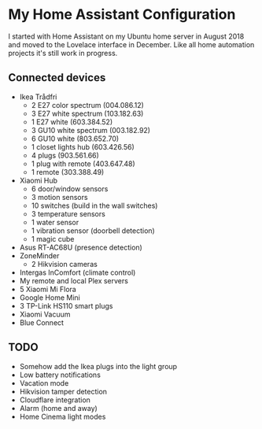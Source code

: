 # My Home Assistant Configuration

I started with Home Assistant on my Ubuntu home server in August 2018 and moved to the Lovelace interface in December. Like all home automation projects it's still work in progress.

## Connected devices

- Ikea Trådfri
  - 2 E27 color spectrum (004.086.12)
  - 3 E27 white spectrum (103.182.63)
  - 1 E27 white (603.384.52)
  - 3 GU10 white spectrum (003.182.92)
  - 6 GU10 white (803.652.70)
  - 1 closet lights hub (603.426.56)
  - 4 plugs (903.561.66)
  - 1 plug with remote (403.647.48)
  - 1 remote (303.388.49)
- Xiaomi Hub
  - 6 door/window sensors
  - 3 motion sensors
  - 10 switches (build in the wall switches)
  - 3 temperature sensors
  - 1 water sensor
  - 1 vibration sensor (doorbell detection)
  - 1 magic cube
- Asus RT-AC68U (presence detection)
- ZoneMinder
  - 2 Hikvision cameras
- Intergas InComfort (climate control)
- My remote and local Plex servers
- 5 Xiaomi Mi Flora
- Google Home Mini
- 3 TP-Link HS110 smart plugs
- Xiaomi Vacuum
- Blue Connect

## TODO

- Somehow add the Ikea plugs into the light group
- Low battery notifications
- Vacation mode
- Hikvision tamper detection
- Cloudflare integration
- Alarm (home and away)
- Home Cinema light modes
